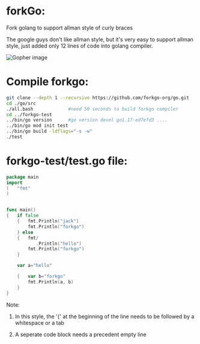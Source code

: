 # forkGo:

Fork golang to support allman style of curly braces 

The google guys don't like allman style, but it's very easy to support allman style, just added only 12 lines of code into golang compiler.

![Gopher image](https://avatars.githubusercontent.com/u/86223803)

# Compile forkgo:
```bash
git clone --depth 1 --recursive https://github.com/forkgo-org/go.git
cd ./go/src
./all.bash             #need 50 seconds to build forkgo compiler           
cd ../forkgo-test
../bin/go version      #go version devel go1.17-ed7efd3 ....
../bin/go mod init test
../bin/go build -ldflags="-s -w"
./test
```

# forkgo-test/test.go file:

```go
package main
import
(   "fmt"
)


func main()
{   if false
    {   fmt.Println("jack")
        fmt.Println("forkgo")
    } else
    {   fmt/
           .Println("hello")
        fmt.Println("forkgo")
    }

    var a="hello"

    {   var b="forkgo"
        fmt.Println(a, b)
    }
}

```

Note:

1. In this style, the '{' at the beginning of the line needs to be followed by a whitespace or a tab

2. A seperate code block needs a precedent empty line
